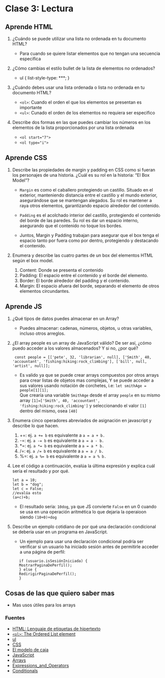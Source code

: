 # Clase 3: Lectura

## Aprende HTML

1. ¿Cuándo se puede utilizar una lista no ordenada en tu documento HTML?

    - Para cuando se quiere listar elementos que no tengan una secuencia especifica
2. ¿Cómo cambias el estilo bullet de la lista de elementos no ordenados?

    - ul {
    list-style-type: ***;
    }
3. ¿Cuándo debes usar una lista ordenada o lista no ordenada en tu documento HTML?

    - `<ol>`: Cuando el orden el que los elementos se presentan es importante
    - `<ul>`: Cunado el orden de los elementos no requiera ser especifico
4. Describe dos formas en las que puedes cambiar los números en los elementos de la lista proporcionados por una lista ordenada

    - `<ol start="7">`
    - `<ol type="i">`

## Aprende CSS

1. Describe las propiedades de margin y padding en CSS como si fueran los personajes de una historia. ¿Cuál es su rol en la historia: “El Box Model”?

    - `Margin` es como el caballero protegiendo un castillo. Situado en el exterior, manteniendo distancia entre el castillo y el mundo exterior, asegurándose que se mantengan alegados. Su rol es mantener a raya otros elementos, garantizando espacio alrededor del contenido.

    - `Padding` es el acolchado interior del castillo, protegiendo el contenido del borde de las paredes. Su rol es dar un espacio interno, asegurando que el contenido no toque los bordes.

    - Juntos, Margin y Padding trabajan para asegurar que el box tenga el espacio tanto por fuera como por dentro, protegiendo y destacando el contenido.
2. Enumera y describe las cuatro partes de un box del elementos HTML según el box model.

    1. Content: Donde se presenta el contenido
    2. Padding: El espacio entre el contenido y el borde del elemento.
    3. Border: El borde alrededor del padding y el contenido.
    4. Margin: El espacio afuera del borde, separando el elemento de otros elementos circundantes.

## Aprende JS

1. ¿Qué tipos de datos puedes almacenar en un Array?
    - Puedes almacenar: cadenas, números, objetos, u otras variables, incluso otros arreglos.
2. ¿El array people es un array de JavaScript válido? De ser así, ¿cómo puedo acceder a los valores almacenados? Y si no, ¿por qué?

    ```text
     const people = [['pete', 32, 'librarian', null], ['Smith', 40, 'accountant', 'fishing:hiking:rock_climbing'], ['bill', null, 'artist', null]];
    ```

    - Es valido ya que se puede crear arrays compuestos por otros arrays para crear listas de objetos mas complejas, Y se puede acceder a sus valores usando notación de corchetes, i.e:
    `let smithAge = people[1][1];`  
    Que crearía una variable `SmithAge` desde el array `people` en su mismo array `[1]=['Smith', 40, 'accountant', 'fishing:hiking:rock_climbing']` y seleccionando el valor `[1]` dentro del mismo, osea `[40]`

3. Enumera cinco operadores abreviados de asignación en javascript y describe lo que hacen.

    1. +=: ej. `a += b` es equivalente a `a = a + b.`
    2. -=: ej. `a -= b` es equivalente a `a = a - b.`
    3. *=: ej. `a *= b` es equivalente a `a = a * b.`
    4. /=: ej. `a /= b` es equivalente a `a = a / b.`
    5. %=: ej. `a %= b` es equivalente a `a = a % b.`

4. Lee el código a continuación, evalúa la última expresión y explica cuál sería el resultado y por qué.  

    `let a = 10;`  
    `let b = "dog";`  
    `let c = False;`  
    `//evalúa esto`  
    `(a+c)+b;`  

    - El resultado seria: `10dog`, ya que JS convierte `False` en un 0 cuando se usa en una operación aritmética lo que dejaria la operaioon siendo `(10+0)+dog`

5. Describe un ejemplo cotidiano de por qué una declaración condicional se debería usar en un programa en JavaScript.

    - Un ejemplo para usar una declaración condicional podría ser verificar si un usuario ha iniciado sesión antes de permitirle acceder a una página de perfil:

     ```text
        if (usuario.isSesiónIniciada) {
        MostrarPaginaDePerfil();
        } else {
        RedirigirPaginaDePerfil();
        }
     ```

## Cosas de las que quiero saber mas

- Mas usos útiles para los arrays

### Fuentes

- [HTML: Lenguaje de etiquetas de hipertexto](https://developer.mozilla.org/es/docs/Web/HTML)
- [`<ol>`: The Ordered List element](https://developer.mozilla.org/en-US/docs/Web/HTML/Element/ol)
- [ul](https://developer.mozilla.org/es/docs/Web/HTML/Element/ul)
- [CSS](https://developer.mozilla.org/es/docs/Learn/CSS)
- [El modelo de caja](https://developer.mozilla.org/es/docs/Learn/CSS/Building_blocks/The_box_model)
- [JavaScript](https://developer.mozilla.org/es/docs/Learn/JavaScript)
- [Arrays](https://developer.mozilla.org/es/docs/Learn/JavaScript/First_steps/Arrays)
- [Expressions_and_Operators](https://developer.mozilla.org/es/docs/Web/JavaScript/Guide/Expressions_and_Operators)
- [Conditionals](https://developer.mozilla.org/es/docs/Learn/JavaScript/Building_blocks/conditionals)
